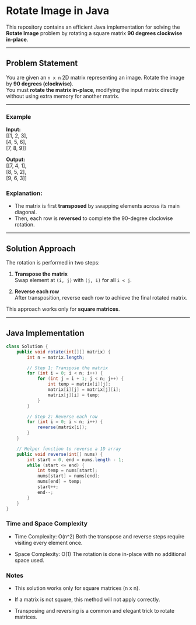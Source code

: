 # Rotate Image in Java

This repository contains an efficient Java implementation for solving the **Rotate Image** problem by rotating a square matrix **90 degrees clockwise in-place**.

---

## Problem Statement

You are given an `n x n` 2D matrix representing an image. Rotate the image by **90 degrees (clockwise)**.  
You must **rotate the matrix in-place**, modifying the input matrix directly without using extra memory for another matrix.

---

### Example

**Input:**  
[[1, 2, 3],  
 [4, 5, 6],  
 [7, 8, 9]]  

**Output:**  
[[7, 4, 1],  
 [8, 5, 2],  
 [9, 6, 3]]  

### Explanation:
- The matrix is first **transposed** by swapping elements across its main diagonal.
- Then, each row is **reversed** to complete the 90-degree clockwise rotation.

---

## Solution Approach

The rotation is performed in two steps:

1. **Transpose the matrix**  
   Swap element at `(i, j)` with `(j, i)` for all `i < j`.

2. **Reverse each row**  
   After transposition, reverse each row to achieve the final rotated matrix.

This approach works only for **square matrices**.

---

## Java Implementation

```java
class Solution {
    public void rotate(int[][] matrix) {
        int n = matrix.length;

        // Step 1: Transpose the matrix
        for (int i = 0; i < n; i++) {
            for (int j = i + 1; j < n; j++) {
                int temp = matrix[i][j];
                matrix[i][j] = matrix[j][i];
                matrix[j][i] = temp;
            }
        }

        // Step 2: Reverse each row
        for (int i = 0; i < n; i++) {
            reverse(matrix[i]);
        }
    }

    // Helper function to reverse a 1D array
    public void reverse(int[] nums) {
        int start = 0, end = nums.length - 1;
        while (start <= end) {
            int temp = nums[start];
            nums[start] = nums[end];
            nums[end] = temp;
            start++;
            end--;
        }
    }
}
```

### Time and Space Complexity
- Time Complexity: O(n^2)
Both the transpose and reverse steps require visiting every element once.

- Space Complexity: O(1)
The rotation is done in-place with no additional space used.

### Notes
- This solution works only for square matrices (n x n).

- If a matrix is not square, this method will not apply correctly.

- Transposing and reversing is a common and elegant trick to rotate matrices.

